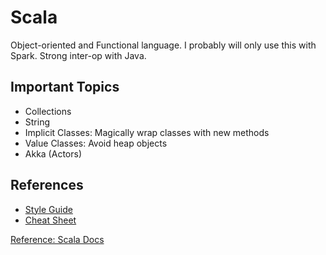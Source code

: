 # Scala
Object-oriented and Functional language. I probably will only use this with Spark. Strong inter-op with Java.

## Important Topics
- Collections
- String
- Implicit Classes: Magically wrap classes with new methods
- Value Classes: Avoid heap objects
- Akka (Actors)

## References
- [Style Guide](http://docs.scala-lang.org/style/index.html)
- [Cheat Sheet](http://docs.scala-lang.org/cheatsheets/index.html)

[Reference: Scala Docs](http://docs.scala-lang.org/overviews/index.html)
